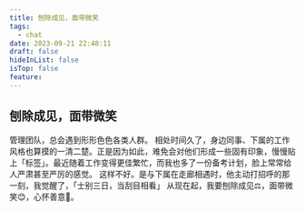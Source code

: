 ```yaml
---
title: 刨除成见，面带微笑
tags:
  - chat
date: 2023-09-21 22:48:11
draft: false
hideInList: false
isTop: false
feature:
---
```

## 刨除成见，面带微笑

管理团队，总会遇到形形色色各类人群。
相处时间久了，身边同事、下属的工作风格也算摸的一清二楚。正是因为如此，难免会对他们形成一些固有印象，慢慢贴上「标签」。最近随着工作变得更佳繁忙，而我也多了一份备考计划，脸上常常给人严肃甚至严厉的感觉。
这样不好。是与下属在走廊相遇时，他主动打招呼的那一刻，我觉醒了，「士别三日，当刮目相看」
从现在起，我要刨除成见⚖️，面带微笑😊，心怀善意💖。